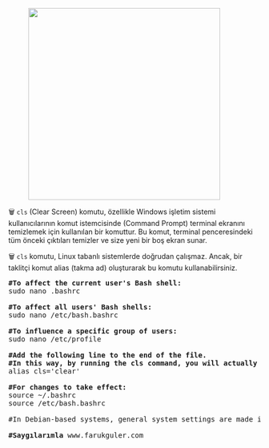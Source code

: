 <!-- wp:image {"id":9741,"width":"383px","height":"auto","sizeSlug":"large","linkDestination":"none"} -->
<figure class="wp-block-image size-large is-resized"><img src="https://farukguler.com/assets/post_images/debian_logo.png?w=512" alt="" class="wp-image-9741" style="width:383px;height:auto" /></figure>
<!-- /wp:image -->

<!-- wp:paragraph -->
<p>🗑 <code>cls</code> (Clear Screen) komutu, özellikle Windows işletim sistemi kullanıcılarının komut istemcisinde (Command Prompt) terminal ekranını temizlemek için kullanılan bir komuttur. Bu komut, terminal penceresindeki tüm önceki çıktıları temizler ve size yeni bir boş ekran sunar.</p>
<!-- /wp:paragraph -->

<!-- wp:paragraph -->
<p>🗑 <code>cls</code> komutu, Linux tabanlı sistemlerde doğrudan çalışmaz. Ancak, bir taklitçi komut alias (takma ad) oluşturarak bu komutu kullanabilirsiniz.</p>
<!-- /wp:paragraph -->

<!-- wp:preformatted -->
<pre class="wp-block-preformatted"><strong>#To affect the current user's Bash shell:</strong><br>sudo nano .bashrc<br><br><strong>#To affect all users' Bash shells:</strong><br>sudo nano /etc/bash.bashrc<br><br><strong>#To influence a specific group of users:</strong><br>sudo nano /etc/profile<br><br><strong>#Add the following line to the end of the file.<br>#In this way, by running the cls command, you will actually be referring to the clear command.</strong><br>alias cls='clear'<br><br><strong>#For changes to take effect:</strong><br>source ~/.bashrc<br>source /etc/bash.bashrc<br><br>#In Debian-based systems, general system settings are made in /etc/bash.bashrc or /etc/profile files, while in Red Hat-based syswhile on Red Hat-based systems (e.g. Fedora, CentOS) general system settings are made in /etc/bash.bashrc or /etc/profile.d/. files are used<br><br><strong>#Saygılarımla</strong> www.farukguler.com</pre>
<!-- /wp:preformatted -->
